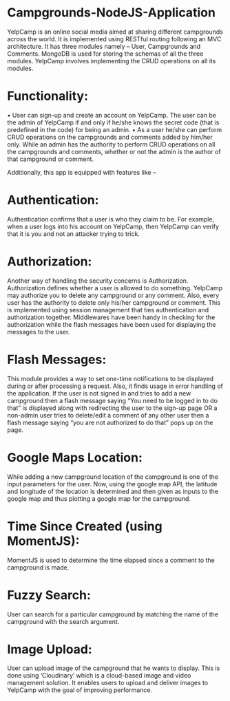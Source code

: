 # Campgrounds-NodeJS-Application
YelpCamp is an online social media aimed at sharing different campgrounds across the world. It is implemented using RESTful routing following an MVC architecture. It has three modules namely – User, Campgrounds and Comments. MongoDB is used for storing the schemas of all the three modules. YelpCamp involves implementing the CRUD operations on all its modules. 

# Functionality:

•	User can sign-up and create an account on YelpCamp. The user can be the admin of YelpCamp if and only if he/she knows the secret code (that is predefined in the code) for being an admin. 
•	As a user he/she can perform CRUD operations on the campgrounds and comments added by him/her only. While an admin has the authority to perform CRUD operations on all the campgrounds and comments, whether or not the admin is the author of that campground or comment.

Additionally, this app is equipped with features like –
# Authentication:
Authentication confirms that a user is who they claim to be. For example, when a user logs into his account on YelpCamp, then YelpCamp can verify that it is you and not an attacker trying to trick.

# Authorization:
Another way of handling the security concerns is Authorization. Authorization defines whether a user is allowed to do something. YelpCamp may authorize you to delete any campground or any comment. Also, every user has the authority to delete only his/her campground or comment. 
This is implemented using session management that ties authentication and authorization together. Middlewares have been handy in checking for the authorization while the flash messages have been used for displaying the messages to the user.

# Flash Messages:
This module provides a way to set one-time notifications to be displayed during or after processing a request. Also, it finds usage in error handling of the application. If the user is not signed in and tries to add a new campground then a flash message saying “You need to be logged in to do that” is displayed along with redirecting the user to the sign-up page OR a non-admin user tries to delete/edit a comment of any other user then a flash message saying “you are not authorized to do that” pops up on the page.

# Google Maps Location:
While adding a new campground location of the campground is one of the input parameters for the user. Now, using the google map API, the latitude and longitude of the location is determined and then given as inputs to the google map and thus plotting a google map for the campground.

# Time Since Created (using MomentJS):
MomentJS is used to determine the time elapsed since a comment to the campground is made.

# Fuzzy Search:
User can search for a particular campground by matching the name of the campground with the search argument.

# Image Upload:
User can upload image of the campground that he wants to display. This is done using ‘Cloudinary’ which is a cloud-based image and video management solution. It enables users to upload and deliver images to YelpCamp with the goal of improving performance.

